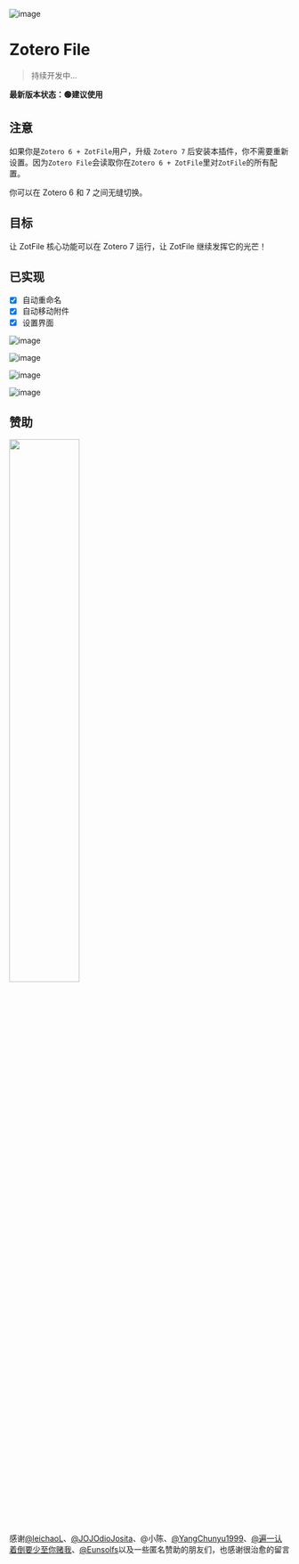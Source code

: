 ![image](https://github.com/MuiseDestiny/zotero-file/assets/51939531/83dcf13f-e0b7-4d6a-b46f-5ca189cc3b6d)

# Zotero File

> 持续开发中...

**最新版本状态：🟢建议使用**

## 注意

如果你是`Zotero 6 + ZotFile`用户，升级 `Zotero 7` 后安装本插件，你不需要重新设置。因为`Zotero File`会读取你在`Zotero 6 + ZotFile`里对`ZotFile`的所有配置。

你可以在 Zotero 6 和 7 之间无缝切换。

## 目标

让 ZotFile 核心功能可以在 Zotero 7 运行，让 ZotFile 继续发挥它的光芒！

## 已实现

- [x] 自动重命名
- [x] 自动移动附件
- [x] 设置界面

![image](https://github.com/MuiseDestiny/zotero-file/assets/51939531/3c0dba64-0b78-40b5-aba1-d4bdf494a70f)

![image](https://github.com/MuiseDestiny/zotero-file/assets/51939531/03018858-5f38-44ca-b5dc-0024d6d96143)

![image](https://github.com/MuiseDestiny/zotero-file/assets/51939531/936fd6ab-c1c6-4b35-b20b-5500b59a9798)

![image](https://github.com/MuiseDestiny/zotero-file/assets/51939531/9c7a3be2-6776-448d-94f8-adf28559e3a3)

## 赞助

<img src="https://user-images.githubusercontent.com/51939531/227145474-ca165a93-fcf2-4b47-baf4-ea6b29f43d99.png" width="50%" height="50%">

感谢[@leichaoL](https://github.com/leichaoL)、[@JOJOdioJosita](https://github.com/JOJOdioJosita)、@小陈、[@YangChunyu1999](https://github.com/YangChunyu1999)、[@遍一认着倒要少至你赌我](https://b23.tv/JjHR5ON)、[@Eunsolfs](https://github.com/Eunsolfs)以及一些匿名赞助的朋友们，也感谢很治愈的留言
